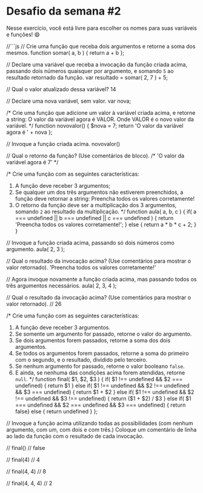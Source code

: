 # Desafio da semana #2

Nesse exercício, você está livre para escolher os nomes para suas variáveis e funções! :smile:

//```js
// Crie uma função que receba dois argumentos e retorne a soma dos mesmos.
function somar( a, b ) { return a + b };

// Declare uma variável que receba a invocação da função criada acima, passando dois números quaisquer por argumento, e somando `5` ao resultado retornado da função.
var resultado = somar( 2, 7 ) + 5;

// Qual o valor atualizado dessa variável?
14

// Declare uma nova variável, sem valor.
var nova;

/*
Crie uma função que adicione um valor à variável criada acima, e retorne a string:
    O valor da variável agora é VALOR.
Onde VALOR é o novo valor da variável.
*/
function novovalor() { $nova = 7; return 'O valor da variável agora é ' + nova };

// Invoque a função criada acima.
novovalor()

// Qual o retorno da função? (Use comentários de bloco).
/* 'O valor da variável agora é 7' */

/*
Crie uma função com as seguintes características:
1. A função deve receber 3 argumentos;
2. Se qualquer um dos três argumentos não estiverem preenchidos, a função deve retornar a string:
    Preencha todos os valores corretamente!
3. O retorno da função deve ser a multiplicação dos 3 argumentos, somando `2` ao resultado da multiplicação.
*/
function aula( a, b, c ) {
    if( a === undefined || b === undefined || c === undefined ) {
        return 'Preencha todos os valores corretamente!';
    } else {
        return  a * b * c + 2;
    }
}

    
// Invoque a função criada acima, passando só dois números como argumento.
aula( 2, 3 );

// Qual o resultado da invocação acima? (Use comentários para mostrar o valor retornado).
'Preencha todos os valores corretamente!'

// Agora invoque novamente a função criada acima, mas passando todos os três argumentos necessários.
aula( 2, 3, 4 );

// Qual o resultado da invocação acima? (Use comentários para mostrar o valor retornado).
// 26

/*
Crie uma função com as seguintes características:
1. A função deve receber 3 argumentos.
2. Se somente um argumento for passado, retorne o valor do argumento.
3. Se dois argumentos forem passados, retorne a soma dos dois argumentos.
4. Se todos os argumentos forem passados, retorne a soma do primeiro com o segundo, e o resultado, dividido pelo terceiro.
5. Se nenhum argumento for passado, retorne o valor booleano `false`.
6. E ainda, se nenhuma das condições acima forem atendidas, retorne `null`.
*/
function final( $1, $2, $3 ) {
    if( $1 !== undefined && $2 === undefined) { return $1 } else if(
        $1 !== undefined && $2 !== undefined && $3 === undefined) { return $1 + $2 } else if(
        $1 !== undefined && $2 !== undefined && $3 !== undefined) { return ($1 + $2) / $3 } else if(
        $1 === undefined && $2 === undefined && $3 === undefined) { return false} else { return undefined }
};

// Invoque a função acima utilizando todas as possibilidades (com nenhum argumento, com um, com dois e com três.) Coloque um comentário de linha ao lado da função com o resultado de cada invocação.

// final()
// false

// final(4)
// 4

// final(4, 4)
// 8

// final(4, 4, 4)
// 2


```
